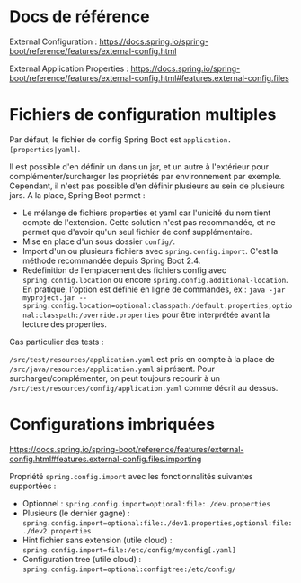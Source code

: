 # Docs de référence

External Configuration : https://docs.spring.io/spring-boot/reference/features/external-config.html

External Application Properties : https://docs.spring.io/spring-boot/reference/features/external-config.html#features.external-config.files

# Fichiers de configuration multiples

Par défaut, le fichier de config Spring Boot est `application.[properties|yaml]`.

Il est possible d'en définir un dans un jar, et un autre à l'extérieur pour complémenter/surcharger les propriétés par environnement par exemple. Cependant, il n'est pas possible d'en définir plusieurs au sein de plusieurs jars. A la place, Spring Boot permet :
- Le mélange de fichiers properties et yaml car l'unicité du nom tient compte de l'extension. Cette solution n'est pas recommandée, et ne permet que d'avoir qu'un seul fichier de conf supplémentaire.
- Mise en place d'un sous dossier `config/`.
- Import d'un ou plusieurs fichiers avec `spring.config.import`. C'est la méthode recommandée depuis Spring Boot 2.4.
- Redéfinition de l'emplacement des fichiers config avec `spring.config.location` ou encore `spring.config.additional-location`. En pratique, l'option est définie en ligne de commandes, ex : `java -jar myproject.jar --spring.config.location=optional:classpath:/default.properties,optional:classpath:/override.properties` pour être interprétée avant la lecture des properties.

Cas particulier des tests : 

`/src/test/resources/application.yaml` est pris en compte à la place de `/src/java/resources/application.yaml` si présent. Pour surcharger/complémenter, on peut toujours recourir à un `/src/test/resources/config/application.yaml` comme décrit au dessus.

# Configurations imbriquées

https://docs.spring.io/spring-boot/reference/features/external-config.html#features.external-config.files.importing

Propriété `spring.config.import` avec les fonctionnalités suivantes supportées :
- Optionnel : `spring.config.import=optional:file:./dev.properties`
- Plusieurs (le dernier gagne) : `spring.config.import=optional:file:./dev1.properties,optional:file:./dev2.properties`
- Hint fichier sans extension (utile cloud) : `spring.config.import=file:/etc/config/myconfig[.yaml]`
- Configuration tree (utile cloud) : `spring.config.import=optional:configtree:/etc/config/`
